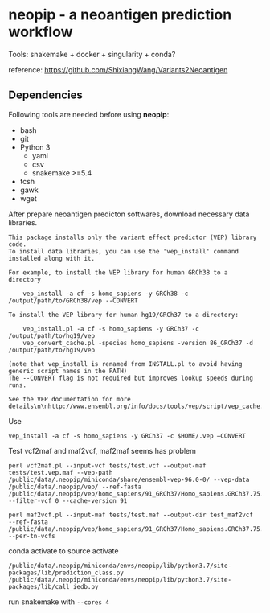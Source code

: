 # neopip - a neoantigen prediction workflow

Tools: snakemake + docker + singularity + conda?

reference: https://github.com/ShixiangWang/Variants2Neoantigen

## Dependencies

Following tools are needed before using **neopip**:

- bash
- git
- Python 3
  -  yaml
  -  csv
  -  snakemake >=5.4
- tcsh 
- gawk
- wget

After prepare neoantigen predicton softwares, download necessary data libraries.

```
This package installs only the variant effect predictor (VEP) library code. 
To install data libraries, you can use the 'vep_install' command installed along with it.

For example, to install the VEP library for human GRCh38 to a directory

    vep_install -a cf -s homo_sapiens -y GRCh38 -c /output/path/to/GRCh38/vep --CONVERT

To install the VEP library for human hg19/GRCh37 to a directory:

    vep_install.pl -a cf -s homo_sapiens -y GRCh37 -c /output/path/to/hg19/vep
    vep_convert_cache.pl -species homo_sapiens -version 86_GRCh37 -d /output/path/to/hg19/vep

(note that vep_install is renamed from INSTALL.pl to avoid having generic script names in the PATH)
The --CONVERT flag is not required but improves lookup speeds during runs. 

See the VEP documentation for more details\n\nhttp://www.ensembl.org/info/docs/tools/vep/script/vep_cache.html\n"                                                                 
```

Use 

```
vep_install -a cf -s homo_sapiens -y GRCh37 -c $HOME/.vep –CONVERT
```

Test vcf2maf and maf2vcf, maf2maf seems has problem

```
perl vcf2maf.pl --input-vcf tests/test.vcf --output-maf tests/test.vep.maf --vep-path /public/data/.neopip/miniconda/share/ensembl-vep-96.0-0/ --vep-data /public/data/.neopip/vep/ --ref-fasta /public/data/.neopip/vep/homo_sapiens/91_GRCh37/Homo_sapiens.GRCh37.75.dna.primary_assembly.fa --filter-vcf 0 --cache-version 91

perl maf2vcf.pl --input-maf tests/test.maf --output-dir test_maf2vcf  --ref-fasta /public/data/.neopip/vep/homo_sapiens/91_GRCh37/Homo_sapiens.GRCh37.75.dna.primary_assembly.fa --per-tn-vcfs
```


conda activate to source activate

```
/public/data/.neopip/miniconda/envs/neopip/lib/python3.7/site-packages/lib/prediction_class.py
/public/data/.neopip/miniconda/envs/neopip/lib/python3.7/site-packages/lib/call_iedb.py
```

run snakemake with `--cores 4`